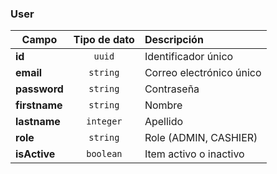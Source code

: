 ### User

| Campo         | Tipo de dato  | Descripción               |
| ------------- | :----------:  | :-------------------------|
| **id**        |    `uuid`     | Identificador único       |
| **email**     |   `string`    | Correo electrónico único  |
| **password**  |  `string`     | Contraseña                |
| **firstname** |   `string`    | Nombre                    |
| **lastname**  |  `integer`    | Apellido                  |
| **role**      |   `string`    | Role (ADMIN, CASHIER)     |
| **isActive**  |  `boolean`    | Item activo o inactivo    |